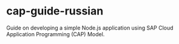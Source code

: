 # cap-guide-russian
Guide on developing a simple Node.js application using SAP Cloud Application Programming (CAP) Model.
